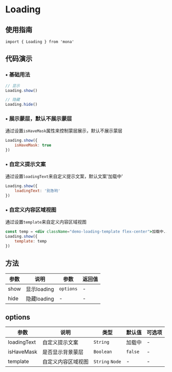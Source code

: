 # Loading

## 使用指南
```
import { Loading } from 'mona'
```

## 代码演示

### • 基础用法

```jsx
// 显示
Loading.show()

// 隐藏
Loading.hide()
```

### • 展示蒙层，默认不展示蒙层
通过设置`isHaveMask`属性来控制蒙层展示，默认不展示蒙层

```jsx
Loading.show({
	isHaveMask: true
})
```

### • 自定义提示文案
通过设置`loadingText`来自定义提示文案，默认文案'加载中'

```jsx
Loading.show({
	loadingText: '别急哟'
})
```

### • 自定义内容区域视图
通过设置`template`来自定义内容区域视图

```jsx
const temp = <div className="demo-loading-template flex-center">加载中..</div>
Loading.show({
	template: temp
})
```

## 方法

| 参数 | 说明 | 参数 | 返回值 |
| --- | --- | --- | :-- |
| show | 显示loading | `options` | - |
| hide | 隐藏loading | - | - |

## options

| 参数 | 说明 | 类型 | 默认值 | 可选项 |
| --- | --- | --- | --- | :-- |
| loadingText | 自定义提示文案 | `String` | 加载中 | - |
| isHaveMask | 是否显示背景蒙层 | `Boolean` | `false` | - |
| template | 自定义内容区域视图 | `String` `Node` | - | - |
